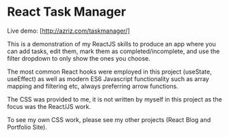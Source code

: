 # React Task Manager

Live demo: [http://azriz.com/taskmanager/]

This is a demonstration of my ReactJS skills to produce an app where you can add tasks, edit them, mark them as completed/incomplete, and use the filter dropdown to only show the ones you choose.

The most common React hooks were employed in this project (useState, useEffect) as well as modern ES6 Javascript functionality such as array mapping and filtering etc, always preferring arrow functions.

The CSS was provided to me, it is not written by myself in this project as the focus was the React/JS work.

To see my own CSS work, please see my other projects (React Blog and Portfolio Site).
